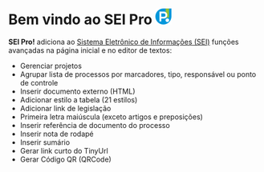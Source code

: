 # Bem vindo ao SEI Pro ![SEI Pro](/img/icon-32.png)

**SEI Pro!** adiciona ao [Sistema Eletrônico de Informações (SEI)](https://softwarepublico.gov.br/social/sei) funções avançadas na página inicial e no editor de textos:

- Gerenciar projetos
- Agrupar lista de processos por marcadores, tipo, responsável ou ponto de controle
- Inserir documento externo (HTML)
- Adicionar estilo a tabela (21 estilos)
- Adicionar link de legislação
- Primeira letra maiúscula (exceto artigos e preposições)
- Inserir referência de documento do processo
- Inserir nota de rodapé
- Inserir sumário
- Gerar link curto do TinyUrl
- Gerar Código QR (QRCode)
